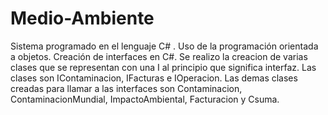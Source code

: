 # Medio-Ambiente
Sistema programado en el lenguaje C# . Uso de la programación orientada a objetos. Creación de interfaces en C#. Se realizo la creacion de varias clases que se representan con una I al principio que significa interfaz. Las clases son IContaminacion, IFacturas e IOperacion. Las demas clases creadas para llamar a las interfaces son Contaminacion, ContaminacionMundial, ImpactoAmbiental, Facturacion y Csuma.

